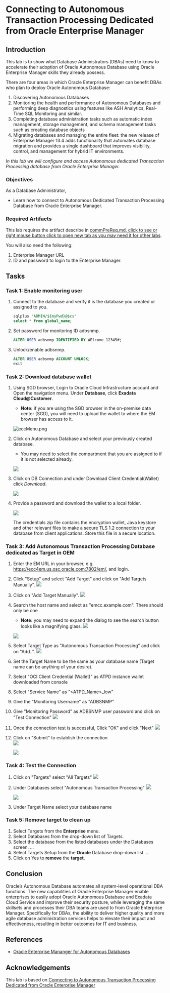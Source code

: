 # Connecting to Autonomous Transaction Processing Dedicated from Oracle Enterprise Manager

## Introduction
This lab is to show what Database Administrators (DBAs) need to know to accelerate their adoption of Oracle Autonomous Database using Oracle Enterprise Manager skills they already possess. 

There are four areas in which Oracle Enterprise Manager can benefit DBAs who plan to deploy Oracle Autonomous Database:
1. Discovering Autonomous Databases 
2. Monitoring the health and performance of Autonomous Databases and performing deep diagnostics using features like ASH Analytics, Real-Time SQL Monitoring and similar. 
3. Completing database administration tasks such as automatic index management, storage management, and schema management tasks such as creating database objects 
4. Migrating databases and managing the entire fleet: the new release of Enterprise Manager 13.4 adds functionality that automates database migration and provides a single dashboard that improves visibility, control, and management for hybrid IT environments. 

*In this lab we will configure and access Autonomous dedicated Transaction Processing database from Oracle Enterprise Manager.*

### Objectives

As a Database Administrator,

- Learn how to connect to Autonomous Dedicated Transaction Processing Database from Oracle Enterprise Manager.
   

### Required Artifacts

This lab requires the artifact describe in [commPreReq.md, click to see or right mouse button click to open new tab as you may need it for other labs](../ecc/labs/commPreReq.md).

You will also need the following:
1. Enterprise Manager URL
2. ID and password to login to the Enterprise Manager.

## Tasks
### Task 1: Enable monitoring user

1. Connect to the database and verify it is the database you created or assigned to you.

   ```sql
   sqlplus "ADMIN/${myPwd}@$cs"
   select * from global_name;
   ```
   
2. Set password for monitoring ID adbsnmp.

   ```sql
   ALTER USER adbsnmp IDENTIFIED BY WElcome_12345#;
   ```

3. Unlock/enable adbsnmp.

   ```sql
   ALTER USER adbsnmp ACCOUNT UNLOCK;
   exit
   ```

### Task 2: Download database wallet

1. Using SGD browser, Login to Oracle Cloud Infrastructure account and Open the navigation menu. Under **Database**, click **Exadata Cloud@Customer**.
   * **Note:** if you are using the SGD browser in the on-premise data center (SGD), you will need to upload the wallet to where the EM browser has access to it.

    ![eccMenu.png](images/eccMenu.png)

1. Click on Autonomous Database and select your previously created database.
    - You may need to select the compartment that you are assigned to if it is not selected already.

    ![](./images/atpd2.png " ")

1. Click on DB Connection and under Download Client Credential(Wallet) click *Download*.

    ![](./images/atpd3.png " ")

1. Provide a password and download the wallet to a local folder. 

    ![](./images/atpd4.png " ")

    The credentials zip file contains the encryption wallet, Java keystore and other relevant files to make a secure TLS 1.2 connection to your database from client applications. Store this file in a secure location.

### Task 3: Add Autonomous Transaction Processing Database dedicated as Target in OEM

1. Enter the EM URL in your browser, e.g. https://ecc4em.us.osc.oracle.com:7802/em/, and login.
2. Click "Setup" and select "Add Target" and click on "Add Targets Manually".
    ![](./images/atpd5.png " ")

2. Click on "Add Target Manually".
    ![](./images/atpd6.png " ")

2. Search the host name and select as "emcc.example.com". There should only be one
   - **Note:** you may need to expand the dialog to see the search button looks like a magnifying glass.
    ![](./images/atpd7.png " ")
    
    ![](./images/atpd8.png " ")

2. Select Target Type as "Autonomous Transaction Processing" and click on "Add..". 
    ![](./images/atpd9.png " ")

2. Set the Target Name to be the same as your database name (Target name can be anything of your desire).

2. Select "OCI Client Credential (Wallet)" as ATPD instance wallet downloaded from console   

2. Select "Service Name" as "<ATPD_Name>_low"

1. Give the "Monitoring Username" as "ADBSNMP"

1. Give "Monitoring Password" as ADBSNMP user password and click on "Test Connection"
	![](./images/upd_07.png " ")

1. Once the connection test is successful, Click "OK" and click "Next" 
	![](./images/upd_08.png " ")

1. Click on "Submit" to establish the connection	
	![](./images/upd_09.png " ")

	![](./images/upd_10.png " ")

### Task 4: Test the Connection

1. Click on "Targets" select "All Targets"
	![](./images/atpd16.png " ")
	
1. Under Databases select "Autonomous Transaction Processing" 
	![](./images/atpd17.png " ")
	
	![](./images/atpd18.png " ")
	
1. Under Target Name select your database name

### Task 5: Remove target to clean up

1. Select Targets from the **Enterprise** menu.
2. Select Databases from the drop-down list of Targets.
3. Select the database from the listed databases under the Databases screen. ...
4. Select Targets Setup from the **Oracle** Database drop-down list. ...
5. Click on Yes to **remove** the **target**.

## Conclusion ##

Oracle’s Autonomous Database automates all system-level operational DBA functions. The new capabilities of Oracle Enterprise Manager enable enterprises to easily adopt Oracle Autonomous Database and Exadata Cloud Service and improve their security posture, while leveraging the same skillsets and processes their DBA teams are used to from Oracle Enterprise Manager. Specifically for DBAs, the ability to deliver higher quality and more agile database administration services helps to elevate their impact and effectiveness, resulting in better outcomes for IT and business.

## References ##

- [Oracle Enterprise Mananger for Autonomous Databases](https://www.oracle.com/a/otn/docs/enterprise-manager/wp-oracle-enterprise-manager-for-autonomous-database.pdf)

## Acknowledgements

This lab is based on [Connecting to Autonomous Transaction Processing Dedicated from Oracle Enterprise Manager](https://github.com/oracle/learning-library/blob/4b7ee195159adcaea1fd268e7f9f891a16a555ad/data-management-library/autonomous-database/dedicated/adb-oem/deploy%20OEM%20and%20connecting%20to%20ADB%20from%20OEM.md)
